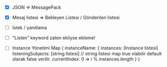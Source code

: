 - [x] JSON => MessagePack
- [x] Mesaj listesi => Bekleyen Listesi / Gönderilen listesi
- [ ] İstek / yanıtlama
- [ ] "Listen" keyword zaten ekliyse ekleme!
- [ ] Instance Yönetimi
        Map
        { instanceName: {
            instances: [Instance listesi]  
            listeningSubjects: [string listesi] // string listesi map true olabilir default olarak false verilir. 
            currentIndex: 0 => i % instances.length
        } }


